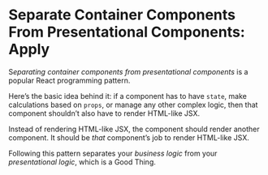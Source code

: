 # Separate Container Components From Presentational Components: Apply

S*eparating container components from presentational components* is a popular React programming pattern.

Here’s the basic idea behind it: if a component has to have ``state``, make calculations based on ``props``, or manage any other complex logic, then that component shouldn’t also have to render HTML-like JSX.

Instead of rendering HTML-like JSX, the component should render another component. It should be *that* component’s job to render HTML-like JSX.

Following this pattern separates your *business logic* from your *presentational logic*, which is a Good Thing.